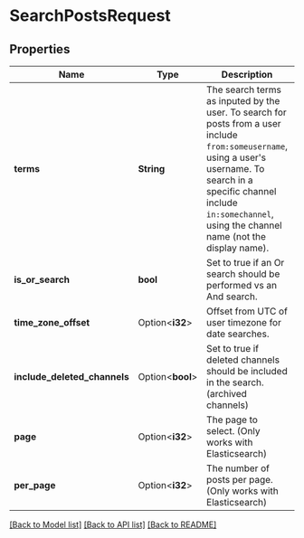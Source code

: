 # SearchPostsRequest

## Properties

Name | Type | Description | Notes
------------ | ------------- | ------------- | -------------
**terms** | **String** | The search terms as inputed by the user. To search for posts from a user include `from:someusername`, using a user's username. To search in a specific channel include `in:somechannel`, using the channel name (not the display name). | 
**is_or_search** | **bool** | Set to true if an Or search should be performed vs an And search. | 
**time_zone_offset** | Option<**i32**> | Offset from UTC of user timezone for date searches. | [optional][default to 0]
**include_deleted_channels** | Option<**bool**> | Set to true if deleted channels should be included in the search. (archived channels) | [optional]
**page** | Option<**i32**> | The page to select. (Only works with Elasticsearch) | [optional][default to 0]
**per_page** | Option<**i32**> | The number of posts per page. (Only works with Elasticsearch) | [optional][default to 60]

[[Back to Model list]](../README.md#documentation-for-models) [[Back to API list]](../README.md#documentation-for-api-endpoints) [[Back to README]](../README.md)


